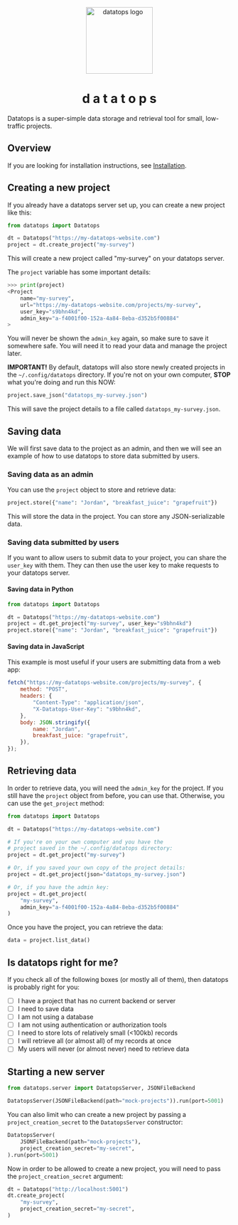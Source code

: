 <p align=center>
<img alt="datatops logo" src="https://user-images.githubusercontent.com/693511/197777462-2df2e338-3582-4c92-9475-490e7e159ab7.png" width="150" />
<h1 align=center><b>d a t a t o p s</b></h1>
</p>

Datatops is a super-simple data storage and retrieval tool for small, low-traffic projects.

## Overview

If you are looking for installation instructions, see [Installation](#installation).

## Creating a new project

If you already have a datatops server set up, you can create a new project like this:

```python
from datatops import Datatops

dt = Datatops("https://my-datatops-website.com")
project = dt.create_project("my-survey")
```

This will create a new project called "my-survey" on your datatops server.

The `project` variable has some important details:

```python
>>> print(project)
<Project
    name="my-survey",
    url="https://my-datatops-website.com/projects/my-survey",
    user_key="s9bhn4kd",
    admin_key="a-f4001f00-152a-4a84-8eba-d352b5f00884"
>
```

You will never be shown the `admin_key` again, so make sure to save it somewhere safe. You will need it to read your data and manage the project later.

**IMPORTANT!** By default, datatops will also store newly created projects in the `~/.config/datatops` directory. If you're not on your own computer, **STOP** what you're doing and run this NOW:

```python
project.save_json("datatops_my-survey.json")
```

This will save the project details to a file called `datatops_my-survey.json`.

## Saving data

We will first save data to the project as an admin, and then we will see an example of how to use datatops to store data submitted by users.

### Saving data as an admin

You can use the `project` object to store and retrieve data:

```python
project.store({"name": "Jordan", "breakfast_juice": "grapefruit"})
```

This will store the data in the project. You can store any JSON-serializable data.

### Saving data submitted by users

If you want to allow users to submit data to your project, you can share the `user_key` with them. They can then use the user key to make requests to your datatops server.

#### Saving data in Python

```python
from datatops import Datatops

dt = Datatops("https://my-datatops-website.com")
project = dt.get_project("my-survey", user_key="s9bhn4kd")
project.store({"name": "Jordan", "breakfast_juice": "grapefruit"})
```

#### Saving data in JavaScript

This example is most useful if your users are submitting data from a web app:

```javascript
fetch("https://my-datatops-website.com/projects/my-survey", {
    method: "POST",
    headers: {
        "Content-Type": "application/json",
        "X-Datatops-User-Key": "s9bhn4kd",
    },
    body: JSON.stringify({
        name: "Jordan",
        breakfast_juice: "grapefruit",
    }),
});
```

## Retrieving data

In order to retrieve data, you will need the `admin_key` for the project. If you still have the `project` object from before, you can use that. Otherwise, you can use the `get_project` method:

```python
from datatops import Datatops

dt = Datatops("https://my-datatops-website.com")

# If you're on your own computer and you have the
# project saved in the ~/.config/datatops directory:
project = dt.get_project("my-survey")

# Or, if you saved your own copy of the project details:
project = dt.get_project(json="datatops_my-survey.json")

# Or, if you have the admin key:
project = dt.get_project(
    "my-survey",
    admin_key="a-f4001f00-152a-4a84-8eba-d352b5f00884"
)
```

Once you have the project, you can retrieve the data:

```python
data = project.list_data()
```

## Is datatops right for me?

If you check all of the following boxes (or mostly all of them), then datatops is probably right for you:

-   [ ] I have a project that has no current backend or server
-   [ ] I need to save data
-   [ ] I am not using a database
-   [ ] I am not using authentication or authorization tools
-   [ ] I need to store lots of relatively small (<100kb) records
-   [ ] I will retrieve all (or almost all) of my records at once
-   [ ] My users will never (or almost never) need to retrieve data

## Starting a new server

```python
from datatops.server import DatatopsServer, JSONFileBackend

DatatopsServer(JSONFileBackend(path="mock-projects")).run(port=5001)
```

You can also limit who can create a new project by passing a `project_creation_secret` to the `DatatopsServer` constructor:

```python
DatatopsServer(
    JSONFileBackend(path="mock-projects"),
    project_creation_secret="my-secret",
).run(port=5001)
```

Now in order to be allowed to create a new project, you will need to pass the `project_creation_secret` argument:

```python
dt = Datatops("http://localhost:5001")
dt.create_project(
    "my-survey",
    project_creation_secret="my-secret",
)
```
